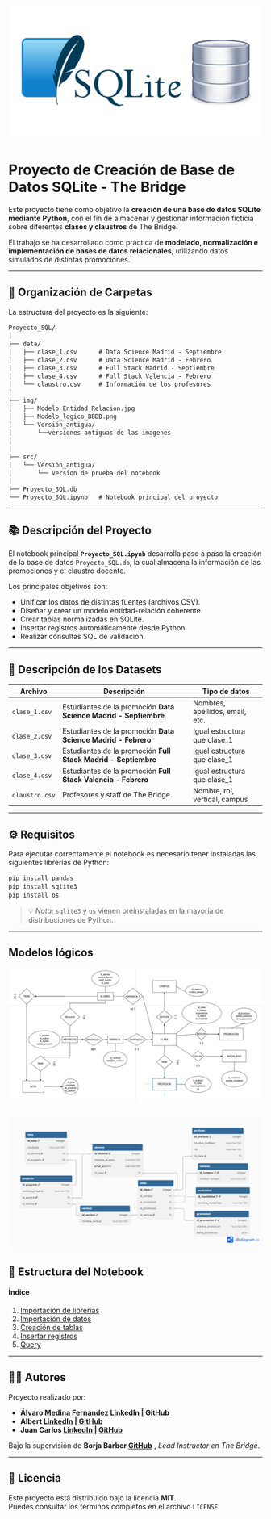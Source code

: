 ![SQLite](./img/sqlite.png)  

# Proyecto de Creación de Base de Datos SQLite - The Bridge

Este proyecto tiene como objetivo la **creación de una base de datos SQLite mediante Python**, con el fin de almacenar y gestionar información ficticia sobre diferentes **clases y claustros** de The Bridge.  

El trabajo se ha desarrollado como práctica de **modelado, normalización e implementación de bases de datos relacionales**, utilizando datos simulados de distintas promociones.

---

## 📁 Organización de Carpetas

La estructura del proyecto es la siguiente:

```
Proyecto_SQL/
│
├── data/
│   ├── clase_1.csv      # Data Science Madrid - Septiembre
│   ├── clase_2.csv      # Data Science Madrid - Febrero
│   ├── clase_3.csv      # Full Stack Madrid - Septiembre
│   ├── clase_4.csv      # Full Stack Valencia - Febrero
│   └── claustro.csv     # Información de los profesores
│
├── img/
│   ├── Modelo_Entidad_Relacion.jpg
│   ├── Modelo_logico_BBDD.png
│   └── Versión_antigua/
│       └──versiones antiguas de las imagenes
│      
│
├── src/
│   └── Versión_antigua/
│       └── version de prueba del notebook
│
├── Proyecto_SQL.db
└── Proyecto_SQL.ipynb   # Notebook principal del proyecto
```

---

## 📚 Descripción del Proyecto

El notebook principal **`Proyecto_SQL.ipynb`** desarrolla paso a paso la creación de la base de datos `Proyecto_SQL.db`, la cual almacena la información de las promociones y el claustro docente.  

Los principales objetivos son:
- Unificar los datos de distintas fuentes (archivos CSV).
- Diseñar y crear un modelo entidad-relación coherente.
- Crear tablas normalizadas en SQLite.
- Insertar registros automáticamente desde Python.
- Realizar consultas SQL de validación.

---

## 🧾 Descripción de los Datasets

| Archivo | Descripción | Tipo de datos |
|----------|--------------|---------------|
| `clase_1.csv` | Estudiantes de la promoción **Data Science Madrid - Septiembre** | Nombres, apellidos, email, etc. |
| `clase_2.csv` | Estudiantes de la promoción **Data Science Madrid - Febrero** | Igual estructura que clase_1 |
| `clase_3.csv` | Estudiantes de la promoción **Full Stack Madrid - Septiembre** | Igual estructura que clase_1 |
| `clase_4.csv` | Estudiantes de la promoción **Full Stack Valencia - Febrero** | Igual estructura que clase_1 |
| `claustro.csv` | Profesores y staff de The Bridge | Nombre, rol, vertical, campus |

---

## ⚙️ Requisitos

Para ejecutar correctamente el notebook es necesario tener instaladas las siguientes librerías de Python:

```bash
pip install pandas
pip install sqlite3
pip install os
```

> 💡 *Nota:* `sqlite3` y `os` vienen preinstaladas en la mayoría de distribuciones de Python.

---

## Modelos lógicos

![Modelo E/R](./img/Modelo_Entidad_Relacion.png)

![Modelo lógico](./img/Modelo_logico_BBDD.png)
---

## 📖 Estructura del Notebook

#### Índice  
1. [Importación de librerías](#importación-de-librerias)  
2. [Importación de datos](#importacion-de-datos-de-partida)  
3. [Creación de tablas](#creación-de-tablas)  
4. [Insertar registros](#insertar-registros)  
5. [Query](#pruebas-de-query)

---

## 🧑‍💻 Autores

Proyecto realizado por:

- **Álvaro Medina Fernández [LinkedIn](http://www.linkedin.com/in/álvaro-medinafernández) | [GitHub](https://github.com/Meferal)**  
- **Albert [LinkedIn](http://linkedin.com/in/albert-andres-palop) | [GitHub](https://github.com/alandpal)**  
- **Juan Carlos [LinkedIn](http://www.linkedin.com/in/juajiza) | [GitHub](https://github.com/juajiza-prog)**  

Bajo la supervisión de **Borja Barber [GitHub](https://github.com/borjabarber)** , *Lead Instructor en The Bridge*.

---

## 📜 Licencia

Este proyecto está distribuido bajo la licencia **MIT**.  
Puedes consultar los términos completos en el archivo `LICENSE`.
